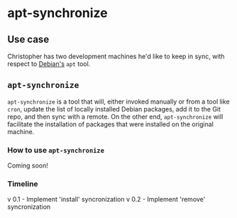 apt-synchronize
===============

## Use case
Christopher has two development machines he'd like to keep in sync, with respect to [Debian's](http://www.debian.org) ``apt`` tool.

## ``apt-synchronize``

``apt-synchronize`` is a tool that will, either invoked manually or from a tool like ``cron``, update the list of locally installed Debian packages, add it to the Git repo, and then sync with a remote. On the other end, ``apt-synchronize`` will facilitate the installation of packages that were installed on the original machine.

### How to use ``apt-synchronize``

Coming soon!

### Timeline

v 0.1 - Implement 'install' syncronization
v 0.2 - Implement 'remove' syncronization
